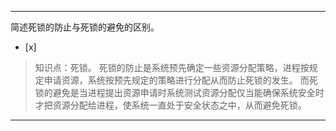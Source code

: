 ---
简述死锁的防止与死锁的避免的区别。
- [x]  

> 知识点：死锁。
> 死锁的防止是系统预先确定一些资源分配策略，进程按规定申请资源，系统按预先规定的策略进行分配从而防止死锁的发生。
> 而死锁的避免是当进程提出资源申请时系统测试资源分配仅当能确保系统安全时才把资源分配给进程，使系统一直处于安全状态之中，从而避免死锁。

---